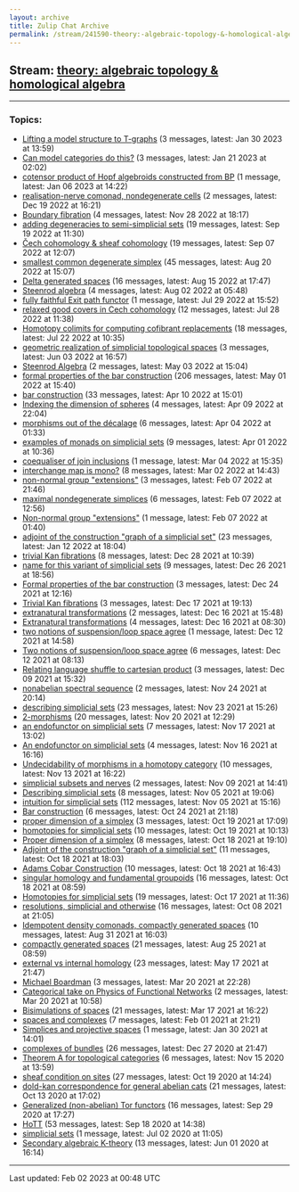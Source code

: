 ```yaml
---
layout: archive
title: Zulip Chat Archive
permalink: /stream/241590-theory:-algebraic-topology-&-homological-algebra/index.html
---
```


## Stream: [theory: algebraic topology & homological algebra](https://mattecapu.github.io/ct-zulip-archive/stream/241590-theory:-algebraic-topology-&-homological-algebra/index.html)
---

### Topics:

* [Lifting a model structure to T-graphs](topic/topic_Lifting.20a.20model.20structure.20to.20T-graphs.html) (3 messages, latest: Jan 30 2023 at 13:59)
* [Can model categories do this?](topic/topic_Can.20model.20categories.20do.20this.3F.html) (3 messages, latest: Jan 21 2023 at 02:02)
* [cotensor product of Hopf algebroids constructed from BP](topic/topic_cotensor.20product.20of.20Hopf.20algebroids.20constructed.20from.20BP.html) (1 message, latest: Jan 06 2023 at 14:22)
* [realisation-nerve comonad, nondegenerate cells](topic/topic_realisation-nerve.20comonad.2C.20nondegenerate.20cells.html) (2 messages, latest: Dec 19 2022 at 16:21)
* [Boundary fibration](topic/topic_Boundary.20fibration.html) (4 messages, latest: Nov 28 2022 at 18:17)
* [adding degeneracies to semi-simplicial sets](topic/topic_adding.20degeneracies.20to.20semi-simplicial.20sets.html) (19 messages, latest: Sep 19 2022 at 11:30)
* [Čech cohomology & sheaf cohomology](topic/topic_.C4.8Cech.20cohomology.20.26.20sheaf.20cohomology.html) (19 messages, latest: Sep 07 2022 at 12:07)
* [smallest common degenerate simplex](topic/topic_smallest.20common.20degenerate.20simplex.html) (45 messages, latest: Aug 20 2022 at 15:07)
* [Delta generated spaces](topic/topic_Delta.20generated.20spaces.html) (16 messages, latest: Aug 15 2022 at 17:47)
* [Steenrod algebra](topic/topic_Steenrod.20algebra.html) (4 messages, latest: Aug 02 2022 at 05:48)
* [fully faithful Exit path functor](topic/topic_fully.20faithful.20Exit.20path.20functor.html) (1 message, latest: Jul 29 2022 at 15:52)
* [relaxed good covers in Cech cohomology](topic/topic_relaxed.20good.20covers.20in.20Cech.20cohomology.html) (12 messages, latest: Jul 28 2022 at 11:38)
* [Homotopy colimits for computing cofibrant replacements](topic/topic_Homotopy.20colimits.20for.20computing.20cofibrant.20replacements.html) (18 messages, latest: Jul 22 2022 at 10:35)
* [geometric realization of simplicial topological spaces](topic/topic_geometric.20realization.20of.20simplicial.20topological.20spaces.html) (3 messages, latest: Jun 03 2022 at 16:57)
* [Steenrod Algebra](topic/topic_Steenrod.20Algebra.html) (2 messages, latest: May 03 2022 at 15:04)
* [formal properties of the bar construction](topic/topic_formal.20properties.20of.20the.20bar.20construction.html) (206 messages, latest: May 01 2022 at 15:40)
* [bar construction](topic/topic_bar.20construction.html) (33 messages, latest: Apr 10 2022 at 15:01)
* [Indexing the dimension of spheres](topic/topic_Indexing.20the.20dimension.20of.20spheres.html) (4 messages, latest: Apr 09 2022 at 22:04)
* [morphisms out of the décalage](topic/topic_morphisms.20out.20of.20the.20d.C3.A9calage.html) (6 messages, latest: Apr 04 2022 at 01:33)
* [examples of monads on simplicial sets](topic/topic_examples.20of.20monads.20on.20simplicial.20sets.html) (9 messages, latest: Apr 01 2022 at 10:36)
* [coequaliser of join inclusions](topic/topic_coequaliser.20of.20join.20inclusions.html) (1 message, latest: Mar 04 2022 at 15:35)
* [interchange map is mono?](topic/topic_interchange.20map.20is.20mono.3F.html) (8 messages, latest: Mar 02 2022 at 14:43)
* [non-normal group "extensions"](topic/topic_non-normal.20group.20.22extensions.22.html) (3 messages, latest: Feb 07 2022 at 21:46)
* [maximal nondegenerate simplices](topic/topic_maximal.20nondegenerate.20simplices.html) (6 messages, latest: Feb 07 2022 at 12:56)
* [Non-normal group "extensions"](topic/topic_Non-normal.20group.20.22extensions.22.html) (1 message, latest: Feb 07 2022 at 01:40)
* [adjoint of the construction "graph of a simplicial set"](topic/topic_adjoint.20of.20the.20construction.20.22graph.20of.20a.20simplicial.20set.22.html) (23 messages, latest: Jan 12 2022 at 18:04)
* [trivial Kan fibrations](topic/topic_trivial.20Kan.20fibrations.html) (8 messages, latest: Dec 28 2021 at 10:39)
* [name for this variant of simplicial sets](topic/topic_name.20for.20this.20variant.20of.20simplicial.20sets.html) (9 messages, latest: Dec 26 2021 at 18:56)
* [Formal properties of the bar construction](topic/topic_Formal.20properties.20of.20the.20bar.20construction.html) (3 messages, latest: Dec 24 2021 at 12:16)
* [Trivial Kan fibrations](topic/topic_Trivial.20Kan.20fibrations.html) (3 messages, latest: Dec 17 2021 at 19:13)
* [extranatural transformations](topic/topic_extranatural.20transformations.html) (2 messages, latest: Dec 16 2021 at 15:48)
* [Extranatural transformations](topic/topic_Extranatural.20transformations.html) (4 messages, latest: Dec 16 2021 at 08:30)
* [two notions of suspension/loop space agree](topic/topic_two.20notions.20of.20suspension.2Floop.20space.20agree.html) (1 message, latest: Dec 12 2021 at 14:58)
* [Two notions of suspension/loop space agree](topic/topic_Two.20notions.20of.20suspension.2Floop.20space.20agree.html) (6 messages, latest: Dec 12 2021 at 08:13)
* [Relating language shuffle to cartesian product](topic/topic_Relating.20language.20shuffle.20to.20cartesian.20product.html) (3 messages, latest: Dec 09 2021 at 15:32)
* [nonabelian spectral sequence](topic/topic_nonabelian.20spectral.20sequence.html) (2 messages, latest: Nov 24 2021 at 20:14)
* [describing simplicial sets](topic/topic_describing.20simplicial.20sets.html) (23 messages, latest: Nov 23 2021 at 15:26)
* [2-morphisms](topic/topic_2-morphisms.html) (20 messages, latest: Nov 20 2021 at 12:29)
* [an endofunctor on simplicial sets](topic/topic_an.20endofunctor.20on.20simplicial.20sets.html) (7 messages, latest: Nov 17 2021 at 13:02)
* [An endofunctor on simplicial sets](topic/topic_An.20endofunctor.20on.20simplicial.20sets.html) (4 messages, latest: Nov 16 2021 at 16:16)
* [Undecidability of morphisms in a homotopy category](topic/topic_Undecidability.20of.20morphisms.20in.20a.20homotopy.20category.html) (10 messages, latest: Nov 13 2021 at 16:22)
* [simplicial subsets and nerves](topic/topic_simplicial.20subsets.20and.20nerves.html) (2 messages, latest: Nov 09 2021 at 14:41)
* [Describing simplicial sets](topic/topic_Describing.20simplicial.20sets.html) (8 messages, latest: Nov 05 2021 at 19:06)
* [intuition for simplicial sets](topic/topic_intuition.20for.20simplicial.20sets.html) (112 messages, latest: Nov 05 2021 at 15:16)
* [Bar construction](topic/topic_Bar.20construction.html) (6 messages, latest: Oct 24 2021 at 21:18)
* [proper dimension of a simplex](topic/topic_proper.20dimension.20of.20a.20simplex.html) (3 messages, latest: Oct 19 2021 at 17:09)
* [homotopies for simplicial sets](topic/topic_homotopies.20for.20simplicial.20sets.html) (10 messages, latest: Oct 19 2021 at 10:13)
* [Proper dimension of a simplex](topic/topic_Proper.20dimension.20of.20a.20simplex.html) (8 messages, latest: Oct 18 2021 at 19:10)
* [Adjoint of the construction "graph of a simplicial set"](topic/topic_Adjoint.20of.20the.20construction.20.22graph.20of.20a.20simplicial.20set.22.html) (11 messages, latest: Oct 18 2021 at 18:03)
* [Adams Cobar Construction](topic/topic_Adams.20Cobar.20Construction.html) (10 messages, latest: Oct 18 2021 at 16:43)
* [singular homology and fundamental groupoids](topic/topic_singular.20homology.20and.20fundamental.20groupoids.html) (16 messages, latest: Oct 18 2021 at 08:59)
* [Homotopies for simplicial sets](topic/topic_Homotopies.20for.20simplicial.20sets.html) (19 messages, latest: Oct 17 2021 at 11:36)
* [resolutions, simplicial and otherwise](topic/topic_resolutions.2C.20simplicial.20and.20otherwise.html) (16 messages, latest: Oct 08 2021 at 21:05)
* [Idempotent density comonads, compactly generated spaces](topic/topic_Idempotent.20density.20comonads.2C.20compactly.20generated.20spaces.html) (10 messages, latest: Aug 31 2021 at 16:03)
* [compactly generated spaces](topic/topic_compactly.20generated.20spaces.html) (21 messages, latest: Aug 25 2021 at 08:59)
* [external vs internal homology](topic/topic_external.20vs.20internal.20homology.html) (23 messages, latest: May 17 2021 at 21:47)
* [Michael Boardman](topic/topic_Michael.20Boardman.html) (3 messages, latest: Mar 20 2021 at 22:28)
* [Categorical take on Physics of Functional Networks](topic/topic_Categorical.20take.20on.20Physics.20of.20Functional.20Networks.html) (2 messages, latest: Mar 20 2021 at 10:58)
* [Bisimulations of spaces](topic/topic_Bisimulations.20of.20spaces.html) (21 messages, latest: Mar 17 2021 at 16:22)
* [spaces and complexes](topic/topic_spaces.20and.20complexes.html) (7 messages, latest: Feb 01 2021 at 21:21)
* [Simplices and projective spaces](topic/topic_Simplices.20and.20projective.20spaces.html) (1 message, latest: Jan 30 2021 at 14:01)
* [complexes of bundles](topic/topic_complexes.20of.20bundles.html) (26 messages, latest: Dec 27 2020 at 21:47)
* [Theorem A for topological categories](topic/topic_Theorem.20A.20for.20topological.20categories.html) (6 messages, latest: Nov 15 2020 at 13:59)
* [sheaf condition on sites](topic/topic_sheaf.20condition.20on.20sites.html) (27 messages, latest: Oct 19 2020 at 14:24)
* [dold-kan correspondence for general abelian cats](topic/topic_dold-kan.20correspondence.20for.20general.20abelian.20cats.html) (21 messages, latest: Oct 13 2020 at 17:02)
* [Generalized (non-abelian) Tor functors](topic/topic_Generalized.20(non-abelian).20Tor.20functors.html) (16 messages, latest: Sep 29 2020 at 17:27)
* [HoTT](topic/topic_HoTT.html) (53 messages, latest: Sep 18 2020 at 14:38)
* [simplicial sets](topic/topic_simplicial.20sets.html) (1 message, latest: Jul 02 2020 at 11:05)
* [Secondary algebraic K-theory](topic/topic_Secondary.20algebraic.20K-theory.html) (13 messages, latest: Jun 01 2020 at 16:14)

<hr><p>Last updated: Feb 02 2023 at 00:48 UTC</p>